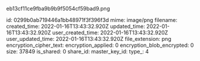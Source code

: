 eb13cf11ce9fba9b9b9f5054cf59bad9.png

id: 0299b0ab719446a1bb48971f3f396f3d
mime: image/png
filename: 
created_time: 2022-01-16T13:43:32.920Z
updated_time: 2022-01-16T13:43:32.920Z
user_created_time: 2022-01-16T13:43:32.920Z
user_updated_time: 2022-01-16T13:43:32.920Z
file_extension: png
encryption_cipher_text: 
encryption_applied: 0
encryption_blob_encrypted: 0
size: 37849
is_shared: 0
share_id: 
master_key_id: 
type_: 4